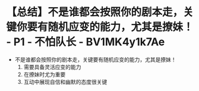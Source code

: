 # 【总结】不是谁都会按照你的剧本走，关键你要有随机应变的能力，尤其是撩妹！ - P1 - 不怕队长 - BV1MK4y1k7Ae

-   不是谁都会按照你的剧本走，关键要有随机应变的能力，尤其是撩妹！
    1.  需要具备灵活应变的能力
    2.  在撩妹时尤为重要
    3.  互动中展现自信和幽默的态度很关键